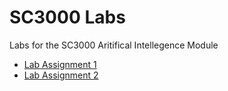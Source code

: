 # SC3000 Labs

Labs for the SC3000 Aritifical Intellegence Module

- [Lab Assignment 1](./lab1/cartpole.ipynb)
- [Lab Assignment 2](./lab2)
